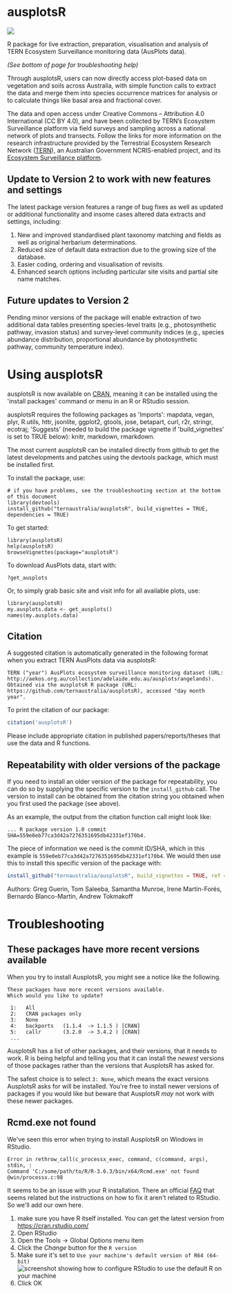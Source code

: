 # ausplotsR
[![](https://cranlogs.r-pkg.org/badges/ausplotsR)](https://cran.r-project.org/package=ausplotsR)

R package for live extraction, preparation, visualisation and analysis of TERN Ecosystem Surveillance monitoring data (AusPlots data).

*(See bottom of page for troubleshooting help)*

Through ausplotsR, users can now directly access plot-based data on vegetation and soils across Australia, with simple function calls to extract the data and merge them into species occurrence matrices for analysis or to calculate things like basal area and fractional cover.

The data  and open access under Creative Commons – Attribution 4.0 International (CC BY 4.0), and have been collected by TERN’s Ecosystem Surveillance platform via field surveys and sampling across a national network of plots and transects. Follow the links for more information on the research infrastructure provided by the Terrestrial Ecosystem Research Network ([TERN](https://www.tern.org.au)), an Australian Government NCRIS-enabled project, and its [Ecosystem Surveillance platform](https://www.tern.org.au/tern-observatory/tern-ecosystem-surveillance/).

## Update to Version 2 to work with new features and settings

The latest package version features a range of bug fixes as well as updated or additional functionality and insome cases altered data extracts and settings, including:
 1. New and improved standardised plant taxonomy matching and fields as well as original herbarium determinations.
 1. Reduced size of default data extraction due to the growing size of the database.
 1. Easier coding, ordering and visualisation of revisits.
 1. Enhanced search options including particular site visits and partial site name matches.
 
## Future updates to Version 2

Pending minor versions of the package will enable extraction of two additional data tables presenting species-level traits (e.g., photosynthetic pathway, invasion status) and survey-level community indices (e.g., species abundance distribution, proportional abundance by photosynthetic pathway, community temperature index).

# Using ausplotsR

ausplotsR is now available on [CRAN](https://cran.r-project.org/web/packages/ausplotsR/index.html), meaning it can be installed using the 'install packages' command or menu in an R or RStudio session.

ausplotsR requires the following packages as 'Imports': mapdata, vegan, plyr, R.utils, httr, jsonlite, ggplot2, gtools, jose, betapart, curl, r2r, stringr, ecotraj; 'Suggests' (needed to build the package vignette if 'build_vignettes' is set to TRUE below): knitr, markdown, rmarkdown.

The most current ausplotsR can be installed directly from github to get the latest developments and patches using the devtools package, which must be installed first.
 
To install the package, use:

```
# if you have problems, see the troubleshooting section at the bottom of this document
library(devtools)
install_github("ternaustralia/ausplotsR", build_vignettes = TRUE, dependencies = TRUE)
```


To get started:

```
library(ausplotsR)
help(ausplotsR)
browseVignettes(package="ausplotsR")
```

To download AusPlots data, start with:

```
?get_ausplots
```

Or, to simply grab basic site and visit info for all available plots, use:

```
library(ausplotsR)
my.ausplots.data <- get_ausplots()
names(my.ausplots.data)
```

## Citation

A suggested citation is automatically generated in the following format when you extract TERN AusPlots data via ausplotsR:

```
TERN ("year") AusPlots ecosystem surveillance monitoring dataset (URL: http://aekos.org.au/collection/adelaide.edu.au/ausplotsrangelands). Obtained via the ausplotsR R package (URL: https://github.com/ternaustralia/ausplotsR), accessed "day month year".
```

To print the citation of our package:
```R
citation('ausplotsR')
```

Please include appropriate citation in published papers/reports/theses that use the data and R functions.

## Repeatability with older versions of the package
If you need to install an older version of the package for repeatability, you can do so by supplying the specific
version to the `install_github` call. The version to install can be obtained from the citation string you obtained when
you first used the package (see above).

As an example, the output from the citation function call might look like:
```
... R package version 1.0 commit SHA=559e0eb77ca3d42a7276351695db42331ef170b4.
```

The piece of information we need is the commit ID/SHA, which in this example is `559e0eb77ca3d42a7276351695db42331ef170b4`.
We would then use this to install this specific version of the package with:
```R
install_github("ternaustralia/ausplotsR", build_vignettes = TRUE, ref = '559e0eb77ca3d42a7276351695db42331ef170b4')
```

Authors: Greg Guerin, Tom Saleeba, Samantha Munroe, Irene Martín-Forés, Bernardo Blanco-Martin, Andrew Tokmakoff

# Troubleshooting

## These packages have more recent versions available
When you try to install AusplotsR, you might see a notice like the following.
```
These packages have more recent versions available.
Which would you like to update?

 1:   All
 2:   CRAN packages only
 3:   None
 4:   backports   (1.1.4  -> 1.1.5 ) [CRAN]
 5:   callr       (3.2.0  -> 3.4.2 ) [CRAN]
 ...
```
AusplotsR has a list of other packages, and their versions, that it needs to
work. R is being helpful and telling you that it can install the *newest* versions
of those packages rather than the versions that AusplotsR has asked for.

The safest choice is to select `3: None`, which means the exact versions
AusplotsR asks for will be installed. You're free to install newer versions of
packages if you would like but beware that AusplotsR *may* not work with these
newer packages.

## Rcmd.exe not found
We've seen this error when trying to install AusplotsR on Windows in RStudio.
```
Error in rethrow_call(c_processx_exec, command, c(command, args), stdin, :
Command 'C:/some/path/to/R/R-3.6.3/bin/x64/Rcmd.exe' not found @win/processx.c:98
```

It seems to be an issue with your R installation. There an official
[FAQ](https://cran.r-project.org/bin/windows/base/rw-FAQ.html#Rcmd-is-not-found-in-my-PATH_0021)
that seems related but the instructions on how to fix it aren't related to
RStudio. So we'll add our own here.

 1. make sure you have R itself installed. You can get the latest version from https://cran.rstudio.com/
 1. Open RStudio
 1. Open the Tools -> Global Options menu item
 1. Click the *Change* button for the `R version`
 1. Make sure it's set to `Use your machine's default version of R64 (64-bit)`
    ![screenshot showing how to configure RStudio to use the default R on your
    machine](./rstudio-config.png)
 1. Click OK
